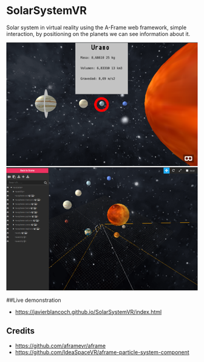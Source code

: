 # SolarSystemVR
Solar system in virtual reality using the A-Frame web framework, simple interaction, by positioning on the planets we can see information about it.

![Screenshot de RetroPyCar](captura1.png)
![Screenshot de RetroPyCar](captura2.png)

##Live demonstration

- https://javierblancoch.github.io/SolarSystemVR/index.html

## Credits

- https://github.com/aframevr/aframe
- https://github.com/IdeaSpaceVR/aframe-particle-system-component
